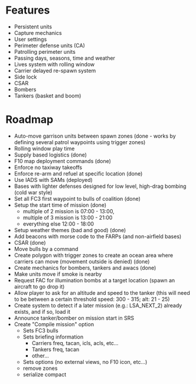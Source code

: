 # Features

- Persistent units
- Capture mechanics
- User settings
- Perimeter defense units (CA)
- Patrolling perimeter units
- Passing days, seasons, time and weather
- Lives system with rolling window
- Carrier delayed re-spawn system
- Side lock
- CSAR
- Bombers
- Tankers (basket and boom)

# Roadmap
- Auto-move garrison units between spawn zones (done - works by defining several patrol waypoints using trigger zones)
- Rolling window play time
- Supply based logistics (done)
- F10 map deployment commands (done)
- Enforce no taxiway takeoffs
- Enforce re-arm and refuel at specific location (done)
- Use IADS with SAMs (deployed)
- Bases with lighter defenses designed for low level, high-drag bombing (cold war style)
- Set all FC3 first waypoint to bulls of coalition (done)
- Setup the start time of mission (done)
  - multiple of 2 mission is 07:00 - 13:00,
  - multiple of 3 mission is 13:00 - 21:00
  - everything else 12:00 - 18:00
- Setup weather themes (bad and good) (done)
- Add beacons with morse code to the FARPs (and non-airfield bases)
- CSAR (done)
- Move bulls by a command
- Create polygon with trigger zones to create an ocean area where carriers can move (movement outside is denied) (done)
- Create mechanics for bombers, tankers and awacs (done)
- Make units move if smoke is nearby
- Request FAC for illumination bombs at a target location (spawn an aircraft to go drop it)
- Allow player to ask for an altitude and speed to the tanker (this will need to be between a certain threshold speed: 300 - 315; alt: 21 - 25)
- Create system to detect if a later mission (e.g.: LSA_NEXT_2) already exists, and if so, load it
- Announce tanker/bomber on mission start in SRS
- Create "Compile mission" option
  - Sets FC3 bulls
  - Sets briefing information
    - Carriers freq, tacan, icls, acls, etc...
    - Tankers freq, tacan
    - other...
  - Sets options (no external views, no F10 icon, etc...)
  - remove zones
  - serialize compact